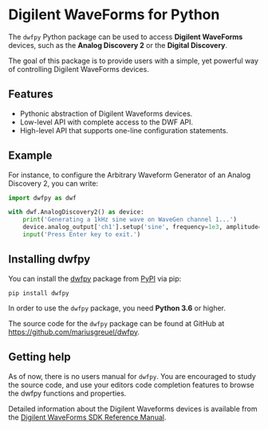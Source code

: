 # Digilent WaveForms for Python

The `dwfpy` Python package can be used to access **Digilent WaveForms** devices, such as the **Analog Discovery 2** or the **Digital Discovery**.

The goal of this package is to provide users with a simple, yet powerful way of controlling Digilent WaveForms devices.

## Features

- Pythonic abstraction of Digilent Waveforms devices.
- Low-level API with complete access to the DWF API.
- High-level API that supports one-line configuration statements.

## Example

For instance, to configure the Arbitrary Waveform Generator of an Analog Discovery 2, you can write:

```python
import dwfpy as dwf

with dwf.AnalogDiscovery2() as device:
    print('Generating a 1kHz sine wave on WaveGen channel 1...')
    device.analog_output['ch1'].setup('sine', frequency=1e3, amplitude=1, start=True)
    input('Press Enter key to exit.')
```

## Installing dwfpy

You can install the [dwfpy](https://pypi.org/project/dwfpy/) package from [PyPI](https://pypi.org/) via pip:

```console
pip install dwfpy
```

In order to use the `dwfpy` package, you need **Python 3.6** or higher.

The source code for the `dwfpy` package can be found at GitHub at <https://github.com/mariusgreuel/dwfpy>.

## Getting help

As of now, there is no users manual for `dwfpy`. You are encouraged to study the source code, and use your editors code completion features to browse the dwfpy functions and properties.

Detailed information about the Digilent Waveforms devices is available from the [Digilent WaveForms SDK Reference Manual][WaveForms-SDK-Reference-Manual].

[WaveForms-SDK-Reference-Manual]: https://digilent.com/reference/_media/waveforms_sdk_reference_manual.pdf
